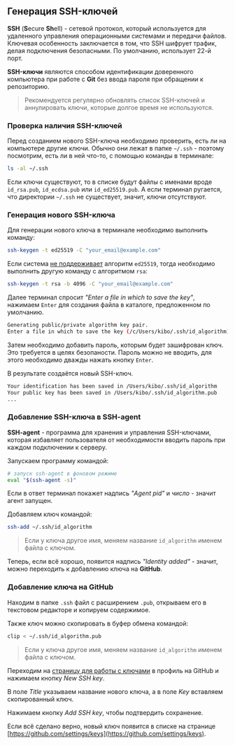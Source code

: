 ## Генерация SSH-ключей

**SSH** (**S**ecure **Sh**ell) - сетевой протокол, который используется для удаленного управления операционными системами
и передачи файлов. Ключевая особенность заключается в том, что SSH шифрует трафик, делая подключения безопасными. 
По умолчанию, использует 22-й порт.

**SSH-ключи** являются способом идентификации доверенного компьютера при работе с **Git** без ввода пароля
при обращении к репозиторию.

> Рекомендуется регулярно обновлять список SSH-ключей и аннулировать ключи, которые долгое время не используются.

### Проверка наличия SSH-ключей

Перед созданием нового SSH-ключа необходимо проверить, есть ли на компьютере другие ключи.
Обычно они лежат в папке `~/.ssh` - поэтому посмотрим, есть ли в ней что-то, с помощью команды в терминале:

```sh
ls -al ~/.ssh
```

Если ключи существуют, то в списке будут файлы с именами вроде `id_rsa.pub`, `id_ecdsa.pub` или `id_ed25519.pub`.
А если терминал ругается, что директории `~/.ssh` не существует, значит, ключи отсутствуют.

### Генерация нового SSH-ключа 

Для генерации нового ключа в терминале необходимо выполнить команду:

```sh
ssh-keygen -t ed25519 -C "your_email@example.com"
```

Если система [не поддерживает](https://ianix.com/pub/ed25519-deployment.html) алгоритм `ed25519`, 
тогда необходимо выполнить другую команду с алгоритмом `rsa`:

```sh
ssh-keygen -t rsa -b 4096 -C "your_email@example.com"
```

Далее терминал спросит *"Enter a file in which to save the key"*, 
нажимаем `Enter` для создания файла в каталоге, предложенном по умолчанию.

```sh
Generating public/private algorithm key pair.
Enter a file in which to save the key (/c/Users/kibo/.ssh/id_algorithm):[Press enter]
```

Затем необходимо добавить пароль, которым будет зашифрован ключ. Это требуется в целях безопаности.
Пароль можно не вводить, для этого необходимо дважды нажать кнопку `Enter`.

В результате создаётся новый SSH-ключ.

```sh
Your identification has been saved in /Users/kibo/.ssh/id_algorithm
Your public key has been saved in /Users/kibo/.ssh/id_algorithm.pub
...
```

### Добавление SSH-ключа в SSH-agent

**SSH-agent** - программа для хранения и управления SSH-ключами, 
которая избавляет пользователя от необходимости вводить пароль при каждом подключении к серверу. 

Запускаем программу командой: 

```sh
# запуск ssh-agent в фоновом режиме
eval "$(ssh-agent -s)"
```

Если в ответ терминал покажет надпись *"Agent pid"* и *число* - значит агент запущен.

Добавляем ключ командой:

```sh
ssh-add ~/.ssh/id_algorithm
```

> Если у ключа другое имя, меняем название `id_algorithm` именем файла с ключом.

Теперь, если всё хорошо, появится надпись *"Identity added"* - значит, можно переходить к добавлению ключа на **GitHub**.

### Добавление ключа на GitHub

Находим в папке `.ssh` файл c расширением `.pub`, открываем его в текстовом редакторе и копируем содержимое.

Также ключ можно скопировать в буфер обмена командой: 

```sh
clip < ~/.ssh/id_algorithm.pub
```

> Если у ключа другое имя, меняем название `id_algorithm` именем файла с ключом.

Переходим на [страницу для работы с ключами](https://github.com/settings/keys) в профиль на GitHub и нажимаем кнопку *New SSH key*. 

В поле *Title* указываем название нового ключа, а в поле *Key* вставляем скопированный ключ. 

Нажимаем кнопку *Add SSH key*, чтобы подтвердить сохранение.

Если всё сделано верно, новый ключ появится в списке на странице [https://github.com/settings/keys](https://github.com/settings/keys).